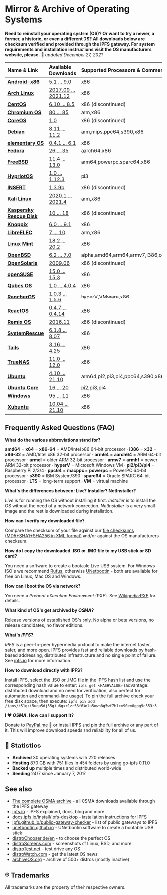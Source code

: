 Mirror & Archive of Operating Systems
=====================================

**Need to reinstall your operating system (OS)? Or want to try a newer, a former, a historic, or even a different OS? All downloads below are checksum verified and provided through the IPFS gateway. For system requirements and installation instructions visit the OS manufacturers website, please.** 📅 *updated December 27, 2021*

| Name & Link                                     | Available Downloads                                                                            | Supported Processors & Comment |
| :---------------------------------------------- | :--------------------------------------------------------------------------------------------- | :------------------- |
| **[Android-x86](https://www.android-x86.org)**  | [5.1 ... 9.0](https://storry.tv/ipfs/QmdQrao7eUjcZ1GbR8rG21PnAw1vs5VWrvUFCvsDFGaMk8)           | x86                  |
| **[Arch Linux](https://archlinux.org)**         | [2017.09 ... 2021.12](https://storry.tv/ipfs/QmerGm4cXRKLD68huovhn1MDLtzdAEAVQnZcn1xWQMtFAy)   | x86                  |
| **[CentOS](https://www.centos.org)**            | [6.10 ... 8.5](https://storry.tv/ipfs/QmaC9xT1AEz5BwRsAvz15ND5vCp6Jz76BJoiKN2o4emQFs)          | x86 (discontinued)   |
| **[Chromium OS](https://www.chromium.org/chromium-os)** | [80 ... 85](https://storry.tv/ipfs/QmZF34ExoBB1a5cforj7n1fM9KpryNSvjGdLSFSV6vrzFb)     | arm,x86              |
| **[CoreOS](https://coreos.com/)**               | [1.0](https://storry.tv/ipfs/QmZq9a53v9cepjhVsPN6S3sd12tntnxJiECtZFkcH8KBX9)                   | x86 (discontinued)   |
| **[Debian](https://www.debian.org)**            | [8.11 ... 11.2](https://storry.tv/ipfs/Qmd3Ae2keQ5ER2UAVYCaG6TriS8YjDHycs5XXcbjhR78Zc)         | arm,mips,ppc64,s390,x86 | 
| **[elementary OS](https://elementary.io)**      | [0.4.1 ... 6.1](https://storry.tv/ipfs/QmSCM4gJE11P1eYi5J2CihkZJ3q3tcgx4DiKXAhw9ULcfQ)         | x86                  |
| **[Fedora](https://getfedora.org)**             | [26 ... 35](https://storry.tv/ipfs/QmXJnxmSoFKbkpjBnd3DPKMeKjFzGGjuU4rrkTVZxwayYb)             | aarch64,x86          |
| **[FreeBSD](https://www.freebsd.org)**          | [11.4 ... 13.0](https://storry.tv/ipfs/QmSqaz3ctfHx24NREV8M6ogZrj4XCKnwa78xUD1vmof14Z)         | arm64,powerpc,sparc64,x86 |
| **[HypriotOS](https://blog.hypriot.com)**       | [1.0 ... 1.12.3](https://storry.tv/ipfs/QmVaauqYstcdrtz4XhmYAtBamyQKCjTZyH6NViQHXiV1r9)        | pi3                  |
| **[INSERT](https://www.inside-security.de/insert.html)** | [1.3.9b](https://storry.tv/ipfs/QmVpmV9bSigEbC4MTaw9G7x3USgeCEfPeTtERc3VFYEymx)       | x86 (discontinued)   |
| **[Kali Linux](https://www.kali.org)**          | [2020.1 ... 2021.4](https://storry.tv/ipfs/QmQYEfKPWNXjCB2XWUTbqJ1i8oBuQ3fHEtY6NbtTbUXN3F)     | arm,x86              |
| **[Kaspersky Rescue Disk](https://support.kaspersky.com/viruses/rescuedisk)** | [10 ... 18](https://storry.tv/ipfs/QmVMeBhS7K3DMXxuF3Q1MbSdANT1b4mkwXCp7nqLV6n4Lt) | x86 (discontinued) |
| **[Knoppix](http://www.knoppix.org/)**          | [6.0 ... 9.1](https://storry.tv/ipfs/QmS9ZHoBcM6Q98UUiqhhvUAi7hbj39Yuy2bRNxhhVpr3QN)           | x86                  |
| **[LibreELEC](https://libreelec.tv)**           | [7 ... 10](https://storry.tv/ipfs/QmNizFB7pAcs84kAcWyew4p31bJv6KMxUeD15YxLnsGMQ7)              | arm,x86              |
| **[Linux Mint](https://linuxmint.com)**         | [18.2 ... 20.2](https://storry.tv/ipfs/Qmf7r8dCUsh5iB1ca3eRxkkcQyaR8WjJpHZsx7eQP4eiQv)         | x86                  |
| **[OpenBSD](http://www.openbsd.org)**           | [6.2 ... 7.0](https://storry.tv/ipfs/Qmb46A7rddwpdb2399uxU4h1d7mNwBxZYwmFioNCz7WXRC)           | alpha,amd64,arm64,armv7,i386,octeon,powerpc64,sparc64 |
| **[OpenSolaris](https://www.oracle.com/technetwork/server-storage/solaris/index-135144.html)** | [2009.06](https://storry.tv/ipfs/QmdRpuTZTyKsQSXPt3dyv6WdTY7ZyaRkkU5S3Z9tkPriPv) | x86 (discontinued) |
| **[openSUSE](https://www.opensuse.org)**        | [15.0 ... 15.3](https://storry.tv/ipfs/QmNcvhQWgzv946PAT1dBEN5FHJphB6W9kyEcZeDECNYMGM)         | x86                  | 
| **[Qubes OS](https://www.qubes-os.org/)**       | [1.0 ... 4.0.4](https://storry.tv/ipfs/QmR433KbGHuXSZvukNNahyy61QFw4zD8e1nRuGzgtzbFYk)         | x86                  |
| **[RancherOS](http://rancher.com/rancher-os/)** | [1.0.3 ... 1.5.6](https://storry.tv/ipfs/QmT4NQYJU6mMmpJ9moooPgJpJDVoNP9rL7H3yumqpUqgb4)       | hyperV,VMware,x86    |
| **[ReactOS](https://www.reactos.org)**          | [0.4.7 ... 0.4.14](https://storry.tv/ipfs/QmeLeyuUsFJJx96HvEAsneJpG6PsZZLupkbLms8AvzHUY1 )     | x86                  |
| **[Remix OS](http://cn.jide.com/remixos)**      | [2016.11](https://storry.tv/ipfs/QmPhohZB29FNYqjBmxvPeXB1Jbd1anSq9tfXDE2xhZM54u)               | x86 (discontinued)   |
| **[SystemRescue](http://www.system-rescue-cd.org/)**| [6.1.8 ... 8.07](https://storry.tv/ipfs/QmWDfkmHLsdDeZg2WRmu1JGctHrtCDxuThXpYHp9FqbepZ)    | x86                  |
| **[Tails](https://tails.boum.org/)**            | [3.16 ... 4.25](https://storry.tv/ipfs/QmUNtXtHq5M47kySzx3DkJU1ktF2kZDNVs8HL3NMRvbbbV)         | x86                  |
| **[TrueNAS](https://www.truenas.org)**          | [11.0 ... 12.0](https://storry.tv/ipfs/Qma3n1u5J3hmiTGu3nz3u5Ln7BQh9Eyodwd1sfV2mJoynW)         | x86                  |
| **[Ubuntu](https://www.ubuntu.com/)**           | [4.10 ... 21.10](https://storry.tv/ipfs/QmNemDv4GfWqazDMhyYiofGGkaAZnd4nmYQ7vM8mQ6EjZ7)        | arm64,pi2,pi3,pi4,ppc64,s390,x86 |
| **[Ubuntu Core](https://www.ubuntu.com/core)**  | [16 ... 20](https://storry.tv/ipfs/QmdZRfLgQrh71X3ng1avdrbVyrLz2tECEY3AAaT3bRZ5wE)             | pi2,pi3,pi4          |
| **[Windows](https://www.microsoft.com)**        | [95 ... 11](https://storry.tv/ipfs/QmcLU6YPRes87qzZHcVjKbh9jZrCwJvBjXz9Y1dqVcytAf)             | x86                  |
| **[Xubuntu](https://www.xubuntu.org)**          | [10.04 ... 21.10](https://storry.tv/ipfs/QmXrc8bCtFtcr31iskFe2ayRyMs5vxY4es3bSAftR9M6tg)       | x86                  |


## Frequently Asked Questions (FAQ)

**What do the various abbreviations stand for?**

**amd64** = **x64** = **x86-64** = AMD/Intel x86 64-bit processor · **i386** = **x32** = **x86-32** = AMD/Intel x86 32-bit processor  ·  **arm64** = **aarch64** = ARM 64-bit processor · **armel** = older ARM 32-bit processor · **armv7** = **armhf** = newer ARM 32-bit processor · **hyperV** = Microsoft Windows VM · **pi2/pi3/pi4** = Raspberry Pi 2/3/4 · **ppc64** = **macppc** = **powerpc** = PowerPC 64-bit processor · **s390** = IBM System/390 · **sparc64** = Oracle SPARC 64-bit processor · **LTS** = long-term support · **VM** = virtual machine

**What's the differences between: Live? Installer? NetInstaller?**

*Live* is for running the OS without installing it first. *Installer* is to install the OS without the need of a network connection. *NetInstaller* is a very small image and the rest is downloaded during installation.

**How can I verify my downloaded file?**

Compare the checksum of your file against our [file checksums (MD5+SHA1+SHA256 in XML format)](data/file_checksums.xml) and/or against the OS manufacturers checksum.

**How do I copy the downloaded .ISO or .IMG file to my USB stick or SD card?**

You need a software to create a bootable Live USB system. For Windows ISO's we recommend [Rufus](https://rufus.ie), otherwise [UNetbootin](https://unetbootin.github.io) - both are available for free on Linux, Mac OS and Windows.

**How can I boot the OS via network?**

You need a *Preboot eXecution Environment* (PXE). See [Wikipedia:PXE](https://en.wikipedia.org/wiki/Preboot_Execution_Environment) for details.

**What kind of OS's get archived by *OSMA*?**

Release versions of established OS's only. No alpha or beta versions, no release candidates, no flavor editions.

**What's *IPFS*?**

*IPFS* is a peer-to-peer hypermedia protocol to make the internet faster, safer, and more open. IPFS provides fast and reliable downloads by hash-based addressing, distributed infrastructure and no single point of failure. See [ipfs.io](https://ipfs.io) for more information.

**How to download directly with IPFS?**

Install IPFS, select the .ISO or .IMG file in the [IPFS hash list](data/IPFS_hashes.txt) and use the corresponding hash value to enter: `ipfs get <HASHVALUE>` (advantage: distributed download and no need for verification, also perfect for automation and command-line usage). To pin the full archive check your free disk space, then execute: `ipfs pin add /ipns/k51qzi5uqu5dj55giu6gxr1zr53f63ola5owh8g5wf7hlcx90em0gpg9c553r3`

**I ❤️ *OSMA*. How can I support it?**

Donate to [PayPal.me](https://www.paypal.me/Fleschutz) 👏 or install IPFS and pin the full archive or any part of it. This will improve download speeds and reliability for all of us.

##  🔎 Statistics

- **Archived** 30 operating systems with 220 releases
- **Hosting** 870 GB with 751 files in 454 folders by using go-ipfs 0.11.0
- **Backed up** multiple times and distributed world-wide
- **Seeding** 24/7 since January 7, 2017

See also
-----

* [The complete OSMA archive](https://storry.tv/ipns/k51qzi5uqu5dj55giu6gxr1zr53f63ola5owh8g5wf7hlcx90em0gpg9c553r3) - all OSMA downloads available through the IPFS gateway 
* [ipfs.io](https://ipfs.io) - IPFS explained, docs, blog and more
* [docs.ipfs.io/install/ipfs-desktop](https://docs.ipfs.io/install/ipfs-desktop/) - installation instructions for IPFS
* [ipfs.github.io/public-gateway-checker](https://ipfs.github.io/public-gateway-checker/) - list of public gateways to IPFS
* [unetbootin.github.io](https://unetbootin.github.io) - UNetbootin software to create a bootable USB stick
* [distroChooser.de/en](https://distrochooser.de/en/) - to choose the perfect OS
* [distroScreens.com](http://www.distroscreens.com) - screenshots of Linux, BSD, and more
* [distroTest.net](https://distrotest.net/) - test drive any OS
* [distroWatch.com](https://distrowatch.com) - get the latest OS news
* [archiveOS.org](https://www.archiveos.org) - archive of 500+ distros (mostly inactive)

## ® Trademarks

All trademarks are the property of their respective owners.
